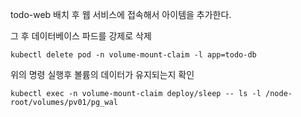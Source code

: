 todo-web 배치 후 웹 서비스에 접속해서 아이템을 추가한다. 

그 후 데이터베이스 파드를 강제로 삭제
```shell
kubectl delete pod -n volume-mount-claim -l app=todo-db
```
위의 명령 실행후 볼륨의 데이터가 유지되는지 확인
```shell
kubectl exec -n volume-mount-claim deploy/sleep -- ls -l /node-root/volumes/pv01/pg_wal
```